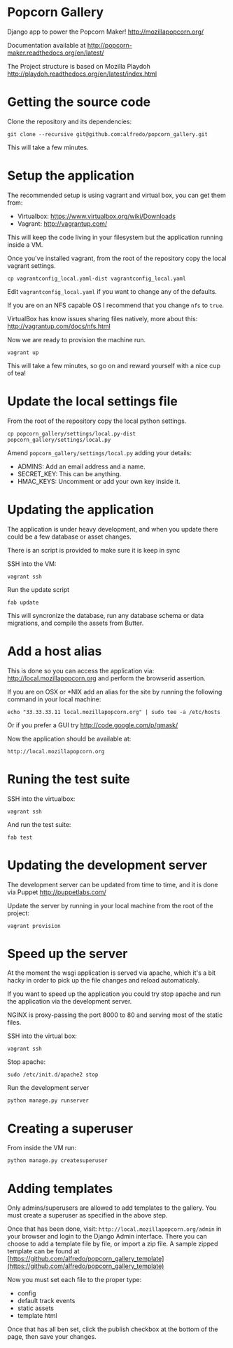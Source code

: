 Popcorn Gallery
===============

Django app to power the Popcorn Maker! http://mozillapopcorn.org/

Documentation available at http://popcorn-maker.readthedocs.org/en/latest/

The Project structure is based on Mozilla Playdoh http://playdoh.readthedocs.org/en/latest/index.html


Getting the source code
=======================

Clone the repository and its dependencies:

    git clone --recursive git@github.com:alfredo/popcorn_gallery.git

This will take a few minutes.

Setup the application
=====================

The recommended setup is using vagrant and virtual box, you can get them from:

- Virtualbox: https://www.virtualbox.org/wiki/Downloads
- Vagrant: http://vagrantup.com/

This will keep the code living in your filesystem but the application running inside a VM.

Once you've installed vagrant, from the root of the repository copy the local vagrant settings.

    cp vagrantconfig_local.yaml-dist vagrantconfig_local.yaml

Edit ``vagrantconfig_local.yaml`` if you want to change any of the defaults.

If you are on an NFS capable OS I recommend that you change ``nfs`` to ``true``.

VirtualBox has know issues sharing files natively, more about this: http://vagrantup.com/docs/nfs.html

Now we are ready to provision the machine run.

    vagrant up

This will take a few minutes, so go on and reward yourself with a nice cup of tea!


Update the local settings file
==============================

From the root of the repository copy the local python settings.

    cp popcorn_gallery/settings/local.py-dist popcorn_gallery/settings/local.py

Amend ``popcorn_gallery/settings/local.py``  adding your details:

- ADMINS: Add an email address and a name.
- SECRET_KEY: This can be anything.
- HMAC_KEYS: Uncomment or add your own key inside it.


Updating the application
========================

The application is under heavy development, and when you update there could be a few database or asset changes.

There is an script is provided to make sure it is keep in sync

SSH into the VM:

    vagrant ssh

Run the update script

    fab update


This will syncronize the database, run any database schema or data migrations, and compile the assets from Butter.


Add a host alias
================

This is done so you can access the application via: http://local.mozillapopcorn.org and perform the browserid assertion.

If you are on OSX or *NIX add an alias for the site by running the following command in your local machine:

    echo "33.33.33.11 local.mozillapopcorn.org" | sudo tee -a /etc/hosts

Or if you prefer a GUI try http://code.google.com/p/gmask/

Now the application should be available at:

    http://local.mozillapopcorn.org


Runing the test suite
=====================

SSH into the virtualbox:

    vagrant ssh

And run the test suite:

    fab test


Updating the development server
===============================

The development server can be updated from time to time, and it is done via Puppet http://puppetlabs.com/

Update the server by running in your local machine from the root of the project:

    vagrant provision


Speed up the server
===================

At the moment the wsgi application is served via apache, which it's a bit hacky in order to pick up the file changes and reload automaticaly.

If you want to speed up the application you could try stop apache and run the application via the development server.

NGINX is proxy-passing the port 8000 to 80 and serving most of the static files.

SSH into the virtual box:

    vagrant ssh

Stop apache:

    sudo /etc/init.d/apache2 stop

Run the development server

    python manage.py runserver


Creating a superuser
====================

From inside the VM run:

    python manage.py createsuperuser

Adding templates
================

Only admins/superusers are allowed to add templates to the gallery.
You must create a superuser as specified in the above step.

Once that has been done, visit: `http://local.mozillapopcorn.org/admin` in your browser and login to the Django Admin interface.
There you can choose to add a template file by file, or import a zip file.
A sample zipped template can be found at [https://github.com/alfredo/popcorn_gallery_template](https://github.com/alfredo/popcorn_gallery_template)

Now you must set each file to the proper type:
* config
* default track events
* static assets
* template html

Once that has all ben set, click the publish checkbox at the bottom of the page, then save your changes.

